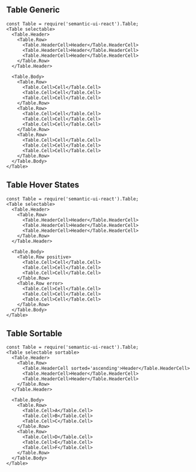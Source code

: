 ## Table Generic

    const Table = require('semantic-ui-react').Table;
    <Table selectable>
      <Table.Header>
        <Table.Row>
          <Table.HeaderCell>Header</Table.HeaderCell>
          <Table.HeaderCell>Header</Table.HeaderCell>
          <Table.HeaderCell>Header</Table.HeaderCell>
        </Table.Row>
      </Table.Header>

      <Table.Body>
        <Table.Row>
          <Table.Cell>Cell</Table.Cell>
          <Table.Cell>Cell</Table.Cell>
          <Table.Cell>Cell</Table.Cell>
        </Table.Row>
        <Table.Row>
          <Table.Cell>Cell</Table.Cell>
          <Table.Cell>Cell</Table.Cell>
          <Table.Cell>Cell</Table.Cell>
        </Table.Row>
        <Table.Row>
          <Table.Cell>Cell</Table.Cell>
          <Table.Cell>Cell</Table.Cell>
          <Table.Cell>Cell</Table.Cell>
        </Table.Row>
      </Table.Body>
    </Table>

## Table Hover States

    const Table = require('semantic-ui-react').Table;
    <Table selectable>
      <Table.Header>
        <Table.Row>
          <Table.HeaderCell>Header</Table.HeaderCell>
          <Table.HeaderCell>Header</Table.HeaderCell>
          <Table.HeaderCell>Header</Table.HeaderCell>
        </Table.Row>
      </Table.Header>

      <Table.Body>
        <Table.Row positive>
          <Table.Cell>Cell</Table.Cell>
          <Table.Cell>Cell</Table.Cell>
          <Table.Cell>Cell</Table.Cell>
        </Table.Row>
        <Table.Row error>
          <Table.Cell>Cell</Table.Cell>
          <Table.Cell>Cell</Table.Cell>
          <Table.Cell>Cell</Table.Cell>
        </Table.Row>
      </Table.Body>
    </Table>

## Table Sortable

    const Table = require('semantic-ui-react').Table;
    <Table selectable sortable>
      <Table.Header>
        <Table.Row>
          <Table.HeaderCell sorted='ascending'>Header</Table.HeaderCell>
          <Table.HeaderCell>Header</Table.HeaderCell>
          <Table.HeaderCell>Header</Table.HeaderCell>
        </Table.Row>
      </Table.Header>

      <Table.Body>
        <Table.Row>
          <Table.Cell>A</Table.Cell>
          <Table.Cell>B</Table.Cell>
          <Table.Cell>C</Table.Cell>
        </Table.Row>
        <Table.Row>
          <Table.Cell>D</Table.Cell>
          <Table.Cell>E</Table.Cell>
          <Table.Cell>F</Table.Cell>
        </Table.Row>
      </Table.Body>
    </Table>
